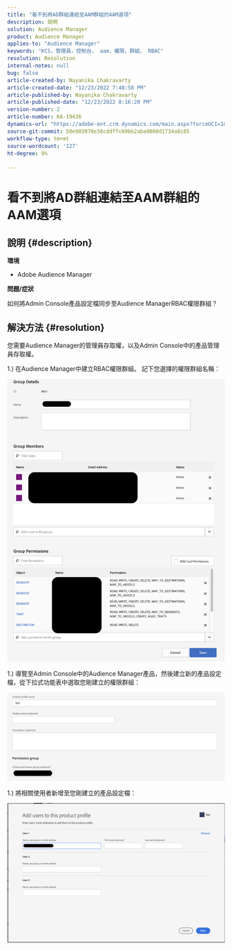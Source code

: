 ```yaml
---
title: "看不到將AD群組連結至AAM群組的AAM選項"
description: 說明
solution: Audience Manager
product: Audience Manager
applies-to: "Audience Manager"
keywords: "KCS，管理員，控制台， aam，權限，群組， RBAC"
resolution: Resolution
internal-notes: null
bug: false
article-created-by: Nayanika Chakravarty
article-created-date: "12/23/2022 7:48:58 PM"
article-published-by: Nayanika Chakravarty
article-published-date: "12/23/2022 8:16:20 PM"
version-number: 2
article-number: KA-19436
dynamics-url: "https://adobe-ent.crm.dynamics.com/main.aspx?forceUCI=1&pagetype=entityrecord&etn=knowledgearticle&id=811b3dd6-fa82-ed11-81ac-6045bd006079"
source-git-commit: 50e903070e38cddffc69bb2aba9000d1734a8c85
workflow-type: tm+mt
source-wordcount: '127'
ht-degree: 9%

---
```


# 看不到將AD群組連結至AAM群組的AAM選項

## 說明 {#description}


<b>環境</b>

- Adobe Audience Manager

<b>問題/症狀</b>

如何將Admin Console產品設定檔同步至Audience ManagerRBAC權限群組？


## 解決方法 {#resolution}


您需要Audience Manager的管理員存取權，以及Admin Console中的產品管理員存取權。

1.) 在Audience Manager中建立RBAC權限群組。 記下您選擇的權限群組名稱：

![](assets/5a5b40de-a9cf-ec11-a7b5-00224809c196.png)

1.) 導覽至Admin Console中的Audience Manager產品，然後建立新的產品設定檔，從下拉式功能表中選取您剛建立的權限群組：

![](assets/2689da02-aacf-ec11-a7b5-00224809c196.png)

1.) 將相關使用者新增至您剛建立的產品設定檔：

![](assets/6a896e46-aacf-ec11-a7b5-00224809c196.png)
